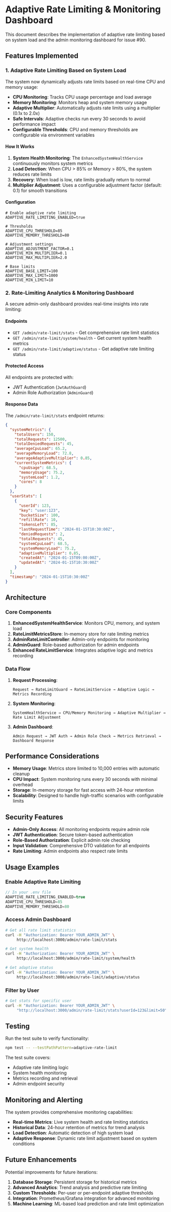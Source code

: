 # Adaptive Rate Limiting & Monitoring Dashboard

This document describes the implementation of adaptive rate limiting based on system load and the admin monitoring dashboard for issue #90.

## Features Implemented

### 1. Adaptive Rate Limiting Based on System Load

The system now dynamically adjusts rate limits based on real-time CPU and memory usage:

- **CPU Monitoring**: Tracks CPU usage percentage and load average
- **Memory Monitoring**: Monitors heap and system memory usage
- **Adaptive Multiplier**: Automatically adjusts rate limits using a multiplier (0.1x to 2.0x)
- **Safe Intervals**: Adaptive checks run every 30 seconds to avoid performance impact
- **Configurable Thresholds**: CPU and memory thresholds are configurable via environment variables

#### How It Works

1. **System Health Monitoring**: The `EnhancedSystemHealthService` continuously monitors system metrics
2. **Load Detection**: When CPU > 85% or Memory > 80%, the system reduces rate limits
3. **Recovery**: When load is low, rate limits gradually return to normal
4. **Multiplier Adjustment**: Uses a configurable adjustment factor (default: 0.1) for smooth transitions

#### Configuration

```env
# Enable adaptive rate limiting
ADAPTIVE_RATE_LIMITING_ENABLED=true

# Thresholds
ADAPTIVE_CPU_THRESHOLD=85
ADAPTIVE_MEMORY_THRESHOLD=80

# Adjustment settings
ADAPTIVE_ADJUSTMENT_FACTOR=0.1
ADAPTIVE_MIN_MULTIPLIER=0.1
ADAPTIVE_MAX_MULTIPLIER=2.0

# Base limits
ADAPTIVE_BASE_LIMIT=100
ADAPTIVE_MAX_LIMIT=1000
ADAPTIVE_MIN_LIMIT=10
```

### 2. Rate-Limiting Analytics & Monitoring Dashboard

A secure admin-only dashboard provides real-time insights into rate limiting:

#### Endpoints

- `GET /admin/rate-limit/stats` - Get comprehensive rate limit statistics
- `GET /admin/rate-limit/system/health` - Get current system health metrics
- `GET /admin/rate-limit/adaptive/status` - Get adaptive rate limiting status

#### Protected Access

All endpoints are protected with:
- JWT Authentication (`JwtAuthGuard`)
- Admin Role Authorization (`AdminGuard`)

#### Response Data

The `/admin/rate-limit/stats` endpoint returns:

```json
{
  "systemMetrics": {
    "totalUsers": 150,
    "totalRequests": 12500,
    "totalDeniedRequests": 45,
    "averageCpuLoad": 65.2,
    "averageMemoryLoad": 72.8,
    "averageAdaptiveMultiplier": 0.85,
    "currentSystemMetrics": {
      "cpuUsage": 68.5,
      "memoryUsage": 75.2,
      "systemLoad": 1.2,
      "cores": 8
    }
  },
  "userStats": [
    {
      "userId": 123,
      "key": "user:123",
      "bucketSize": 100,
      "refillRate": 10,
      "tokensLeft": 85,
      "lastRequestTime": "2024-01-15T10:30:00Z",
      "deniedRequests": 2,
      "totalRequests": 45,
      "systemCpuLoad": 68.5,
      "systemMemoryLoad": 75.2,
      "adaptiveMultiplier": 0.85,
      "createdAt": "2024-01-15T09:00:00Z",
      "updatedAt": "2024-01-15T10:30:00Z"
    }
  ],
  "timestamp": "2024-01-15T10:30:00Z"
}
```

## Architecture

### Core Components

1. **EnhancedSystemHealthService**: Monitors CPU, memory, and system load
2. **RateLimitMetricsStore**: In-memory store for rate limiting metrics
3. **AdminRateLimitController**: Admin-only endpoints for monitoring
4. **AdminGuard**: Role-based authorization for admin endpoints
5. **Enhanced RateLimitService**: Integrates adaptive logic and metrics recording

### Data Flow

1. **Request Processing**:
   ```
   Request → RateLimitGuard → RateLimitService → Adaptive Logic → Metrics Recording
   ```

2. **System Monitoring**:
   ```
   SystemHealthService → CPU/Memory Monitoring → Adaptive Multiplier → Rate Limit Adjustment
   ```

3. **Admin Dashboard**:
   ```
   Admin Request → JWT Auth → Admin Role Check → Metrics Retrieval → Dashboard Response
   ```

## Performance Considerations

- **Memory Usage**: Metrics store limited to 10,000 entries with automatic cleanup
- **CPU Impact**: System monitoring runs every 30 seconds with minimal overhead
- **Storage**: In-memory storage for fast access with 24-hour retention
- **Scalability**: Designed to handle high-traffic scenarios with configurable limits

## Security Features

- **Admin-Only Access**: All monitoring endpoints require admin role
- **JWT Authentication**: Secure token-based authentication
- **Role-Based Authorization**: Explicit admin role checking
- **Input Validation**: Comprehensive DTO validation for all endpoints
- **Rate Limiting**: Admin endpoints also respect rate limits

## Usage Examples

### Enable Adaptive Rate Limiting

```typescript
// In your .env file
ADAPTIVE_RATE_LIMITING_ENABLED=true
ADAPTIVE_CPU_THRESHOLD=85
ADAPTIVE_MEMORY_THRESHOLD=80
```

### Access Admin Dashboard

```bash
# Get all rate limit statistics
curl -H "Authorization: Bearer YOUR_ADMIN_JWT" \
     http://localhost:3000/admin/rate-limit/stats

# Get system health
curl -H "Authorization: Bearer YOUR_ADMIN_JWT" \
     http://localhost:3000/admin/rate-limit/system/health

# Get adaptive status
curl -H "Authorization: Bearer YOUR_ADMIN_JWT" \
     http://localhost:3000/admin/rate-limit/adaptive/status
```

### Filter by User

```bash
# Get stats for specific user
curl -H "Authorization: Bearer YOUR_ADMIN_JWT" \
     "http://localhost:3000/admin/rate-limit/stats?userId=123&limit=50"
```

## Testing

Run the test suite to verify functionality:

```bash
npm test -- --testPathPattern=adaptive-rate-limit
```

The test suite covers:
- Adaptive rate limiting logic
- System health monitoring
- Metrics recording and retrieval
- Admin endpoint security

## Monitoring and Alerting

The system provides comprehensive monitoring capabilities:

- **Real-time Metrics**: Live system health and rate limiting statistics
- **Historical Data**: 24-hour retention of metrics for trend analysis
- **Load Detection**: Automatic detection of high system load
- **Adaptive Response**: Dynamic rate limit adjustment based on system conditions

## Future Enhancements

Potential improvements for future iterations:

1. **Database Storage**: Persistent storage for historical metrics
2. **Advanced Analytics**: Trend analysis and predictive rate limiting
3. **Custom Thresholds**: Per-user or per-endpoint adaptive thresholds
4. **Integration**: Prometheus/Grafana integration for advanced monitoring
5. **Machine Learning**: ML-based load prediction and rate limit optimization 